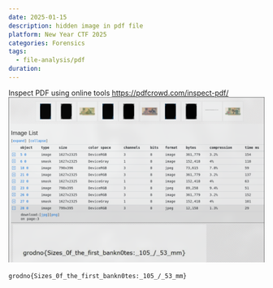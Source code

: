 ```yaml
---
date: 2025-01-15
description: hidden image in pdf file
platform: New Year CTF 2025
categories: Forensics
tags:
  - file-analysis/pdf
duration:
---
```

Inspect PDF using online tools https://pdfcrowd.com/inspect-pdf/
![](_attachments/Pasted%20image%2020250115184651.png)

`grodno{Sizes_0f_the_first_bankn0tes:_105_/_53_mm}`


